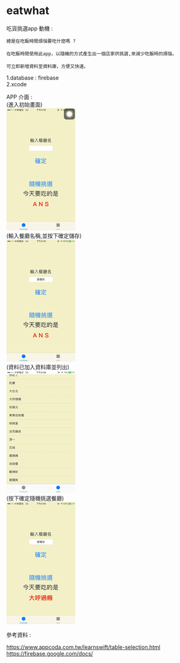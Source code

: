 # eatwhat
吃貨挑選app
動機 : 

    總是在吃飯時間煩惱要吃什麼嗎 ?  

    在吃飯時間使用此app，以隨機的方式產生出一個店家供挑選,來減少吃飯時的煩惱。  

    可立即新增資料至資料庫，方便又快速。  
1.database : firebase  
2.xcode  

APP 介面 :  
(進入初始畫面)  
![image](https://github.com/apathy72115/eatwhat/blob/master/1.jpg)  
(輸入餐廳名稱,並按下確定儲存)  
![image](https://github.com/apathy72115/eatwhat/blob/master/2.jpg)  
(資料已加入資料庫並列出)  
![image](https://github.com/apathy72115/eatwhat/blob/master/3.jpg)  
(按下確定隨機挑選餐廳)  
![image](https://github.com/apathy72115/eatwhat/blob/master/4.jpg)  






參考資料 :

https://www.appcoda.com.tw/learnswift/table-selection.html  
https://firebase.google.com/docs/  
